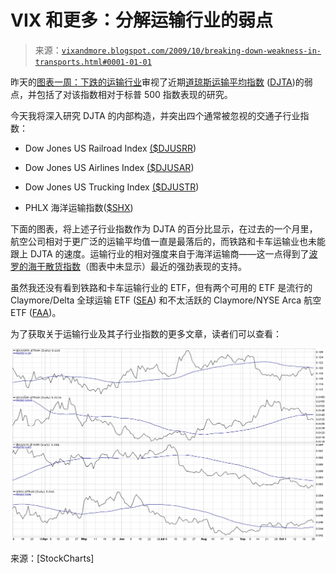 <!--yml

类别：未分类

日期：2024-05-18 17:25:08

-->

# VIX 和更多：分解运输行业的弱点

> 来源：[`vixandmore.blogspot.com/2009/10/breaking-down-weakness-in-transports.html#0001-01-01`](http://vixandmore.blogspot.com/2009/10/breaking-down-weakness-in-transports.html#0001-01-01)

昨天的[图表一周：下跌的运输行业](http://vixandmore.blogspot.com/2009/10/chart-of-week-falling-transports.html)审视了近期[道琼斯运输平均指数](http://en.wikipedia.org/wiki/Dow_Jones_Transportation_Average) ([DJTA](http://vixandmore.blogspot.com/search/label/DJTA))的弱点，并包括了对该指数相对于标普 500 指数表现的研究。

今天我将深入研究 DJTA 的内部构造，并突出四个通常被忽视的交通子行业指数：

+   Dow Jones US Railroad Index [($DJUSRR](http://stockcharts.com/charts/gallery.html?%24djustr))

+   Dow Jones US Airlines Index [($DJUSAR](http://stockcharts.com/charts/gallery.html?%24djusar))

+   Dow Jones US Trucking Index [($DJUSTR](http://stockcharts.com/charts/gallery.html?%24djusar))

+   PHLX 海洋运输指数([$SHX](http://stockcharts.com/charts/gallery.html?%24shx))

下面的图表，将上述子行业指数作为 DJTA 的百分比显示，在过去的一个月里，航空公司相对于更广泛的运输平均值一直是最落后的，而铁路和卡车运输业也未能跟上 DJTA 的速度。运输行业的相对强度来自于海洋运输商——这一点得到了[波罗的海干散货指数](http://vixandmore.blogspot.com/search/label/Baltic%20Dry%20Index)（图表中未显示）最近的强劲表现的支持。

虽然我还没有看到铁路和卡车运输行业的 ETF，但有两个可用的 ETF 是流行的 Claymore/Delta 全球运输 ETF ([SEA](http://vixandmore.blogspot.com/search/label/SEA)) 和不太活跃的 Claymore/NYSE Arca 航空 ETF ([FAA](http://vixandmore.blogspot.com/search/label/FAA))。

为了获取关于运输行业及其子行业指数的更多文章，读者们可以查看：

![](img/44cb5ede4469c1cb7304964b2e6adeda.png)

来源：[StockCharts]
